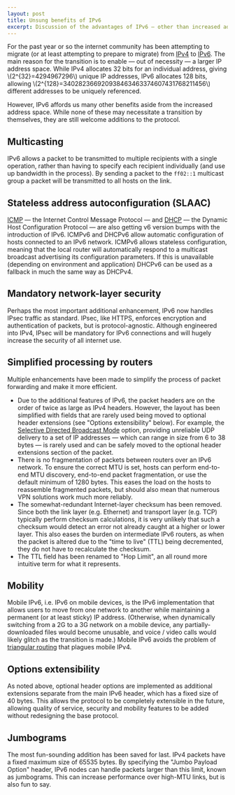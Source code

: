 ```yaml
---
layout: post
title: Unsung benefits of IPv6
excerpt: Discussion of the advantages of IPv6 — other than increased address space — such as mandatory encryption and extensibility.
---
```


For the past year or so the internet community has been attempting to migrate (or at least attempting to prepare to migrate) from [IPv4](http://en.wikipedia.org/wiki/IPv4) to [IPv6](http://en.wikipedia.org/wiki/IPv6). The main reason for the transition is to enable — out of necessity — a larger IP address space. While IPv4 allocates 32 bits for an individual address, giving \\(2^{32}=4294967296\\) unique IP addresses, IPv6 allocates 128 bits, allowing \\(2^{128}=340282366920938463463374607431768211456\\) different addresses to be uniquely referenced.

However, IPv6 affords us many other benefits aside from the increased address space. While none of these may necessitate a transition by themselves, they are still welcome additions to the protocol.

## Multicasting

IPv6 allows a packet to be transmitted to multiple recipients with a single operation, rather than having to specify each recipient individually (and use up bandwidth in the process). By sending a packet to the `ff02::1` multicast group a packet will be transmitted to all hosts on the link.

## Stateless address autoconfiguration (SLAAC)

[ICMP](http://en.wikipedia.org/wiki/Internet_Control_Message_Protocol) — the Internet Control Message Protocol — and [DHCP](http://en.wikipedia.org/wiki/Dhcp) — the Dynamic Host Configuration Protocol — are also getting v6 version bumps with the introduction of IPv6. ICMPv6 and DHCPv6 allow automatic configuration of hosts connected to an IPv6 network. ICMPv6 allows stateless configuration, meaning that the local router will automatically respond to a multicast broadcast advertising its configuration parameters. If this is unavailable (depending on environment and application) DHCPv6 can be used as a fallback in much the same way as DHCPv4.

## Mandatory network-layer security

Perhaps the most important additional enhancement, IPv6 now handles IPsec traffic as standard. IPsec, like HTTPS, enforces encryption and authentication of packets, but is protocol-agnostic. Although engineered into IPv4, IPsec will be mandatory for IPv6 connections and will hugely increase the security of all internet use.

## Simplified processing by routers

Multiple enhancements have been made to simplify the process of packet forwarding and make it more efficient.

* Due to the additional features of IPv6, the packet headers are on the order of twice as large as IPv4 headers. However, the layout has been simplified with fields that are rarely used being moved to optional header extensions (see "Options extensibility" below). For example, the [Selective Directed Broadcast Mode](http://tools.ietf.org/html/rfc1770) option, providing unreliable UDP delivery to a set of IP addresses — which can range in size from 6 to 38 bytes — is rarely used and can be safely moved to the optional header extensions section of the packet.
* There is no fragmentation of packets between routers over an IPv6 network. To ensure the correct MTU is set, hosts can perform end-to-end MTU discovery, end-to-end packet fragmentation, or use the default minimum of 1280 bytes. This eases the load on the hosts to reassemble fragmented packets, but should also mean that numerous VPN solutions work much more reliably.
* The somewhat-redundant Internet-layer checksum has been removed. Since both the link layer (e.g. Ethernet) and transport layer (e.g. TCP) typically perform checksum calculations, it is very unlikely that such a checksum would detect an error not already caught at a higher or lower layer. This also eases the burden on intermediate IPv6 routers, as when the packet is altered due to the "time to live" (TTL) being decremented, they do not have to recalculate the checksum.
* The TTL field has been renamed to "Hop Limit", an all round more intuitive term for what it represents.

## Mobility

Mobile IPv6, i.e. IPv6 on mobile devices, is the IPv6 implementation that allows users to move from one network to another while maintaining a permanent (or at least sticky) IP address. (Otherwise, when dynamically switching from a 2G to a 3G network on a mobile device, any partially-downloaded files would become unusable, and voice / video calls would likely glitch as the transition is made.) Mobile IPv6 avoids the problem of [triangular routing](http://en.wikipedia.org/wiki/Triangular_routing) that plagues mobile IPv4.

## Options extensibility

As noted above, optional header options are implemented as additional extensions separate from the main IPv6 header, which has a fixed size of 40 bytes. This allows the protocol to be completely extensible in the future, allowing quality of service, security and mobility features to be added without redesigning the base protocol.

## Jumbograms

The most fun-sounding addition has been saved for last. IPv4 packets have a fixed maximum size of 65535 bytes. By specifying the "Jumbo Payload Option" header, IPv6 nodes can handle packets larger than this limit, known as jumbograms. This can increase performance over high-MTU links, but is also fun to say.